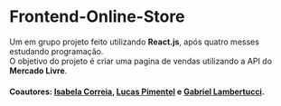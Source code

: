# Frontend-Online-Store

<p>
   Um em grupo projeto feito utilizando <b>React.js</b>, após quatro messes estudando programação.
   <br>O objetivo do projeto é criar uma pagina de vendas utilizando a API do <b>Mercado Livre</b>.
</p>

<h4> Coautores: <a href="https://github.com/IsaCorreia">Isabela Correia</a>, <a href="https://github.com/lucasmpimentel">Lucas Pimentel</a> e <a href="https://github.com/Gabriel-Lambertucci">Gabriel Lambertucci</a>.</h4>

